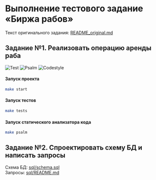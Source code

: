 # Выполнение тестового задание «Биржа рабов»

Текст оригинального задания: [README_original.md](README_original.md)  

## Задание №1. Реализовать операцию аренды раба

![Test](https://github.com/luzrain/slave-market/actions/workflows/tests.yaml/badge.svg)
![Psalm](https://github.com/luzrain/slave-market/actions/workflows/psalm.yaml/badge.svg)
![Codestyle](https://github.com/luzrain/slave-market/actions/workflows/codestyle.yaml/badge.svg)

#### Запуск проекта
```bash
make start
```

#### Запуск тестов
```bash
make tests
```
#### Запуск статического анализатора кода
```bash
make psalm
```

## Задание №2. Спроектировать схему БД и написать запросы

Схема БД: [sql/schema.sql](sql/schema.sql)  
Запросы: [sql/README.md](sql/README.md)  
